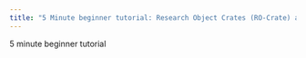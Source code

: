 ```yaml
---
title: "5 Minute beginner tutorial: Research Object Crates (RO-Crate) and Describo"
---
```


5 minute beginner tutorial
